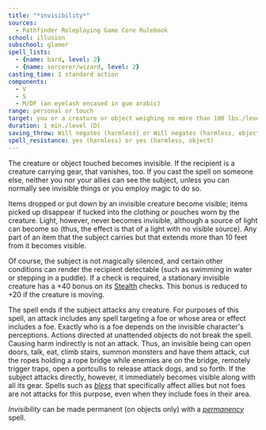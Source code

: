 ```yaml
---
title: "*invisibility*"
sources:
  - Pathfinder Roleplaying Game Core Rulebook
school: illusion
subschool: glamer
spell_lists:
  - {name: bard, level: 2}
  - {name: sorcerer/wizard, level: 2}
casting_time: 1 standard action
components:
  - V
  - S
  - M/DF (an eyelash encased in gum arabic)
range: personal or touch
target: you or a creature or object weighing no more than 100 lbs./level
duration: 1 min./level (D)
saving_throw: Will negates (harmless) or Will negates (harmless, object)
spell_resistance: yes (harmless) or yes (harmless, object)
---
```


The creature or object touched becomes invisible. If the recipient is a creature carrying gear, that vanishes, too. If you cast the spell on someone else, neither you nor your allies can see the subject, unless you can normally see invisible things or you employ magic to do so.

Items dropped or put down by an invisible creature become visible; items picked up disappear if tucked into the clothing or pouches worn by the creature. Light, however, never becomes invisible, although a source of light can become so (thus, the effect is that of a light with no visible source). Any part of an item that the subject carries but that extends more than 10 feet from it becomes visible.

Of course, the subject is not magically silenced, and certain other conditions can render the recipient detectable (such as swimming in water or stepping in a puddle). If a check is required, a stationary invisible creature has a +40 bonus on its [Stealth](/skills/stealth/) checks. This bonus is reduced to +20 if the creature is moving.

The spell ends if the subject attacks any creature. For purposes of this spell, an attack includes any spell targeting a foe or whose area or effect includes a foe. Exactly who is a foe depends on the invisible character's perceptions. Actions directed at unattended objects do not break the spell. Causing harm indirectly is not an attack. Thus, an invisible being can open doors, talk, eat, climb stairs, summon monsters and have them attack, cut the ropes holding a rope bridge while enemies are on the bridge, remotely trigger traps, open a portcullis to release attack dogs, and so forth. If the subject attacks directly, however, it immediately becomes visible along with all its gear. Spells such as [*bless*](/spells/bless/) that specifically affect allies but not foes are not attacks for this purpose, even when they include foes in their area.

*Invisibility* can be made permanent (on objects only) with a [*permanency*](/spells/permanency/) spell.

